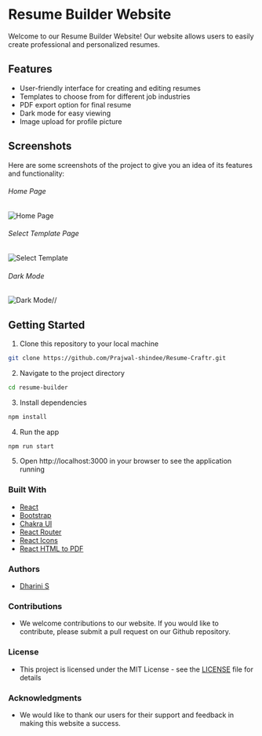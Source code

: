 # Resume Builder Website

Welcome to our Resume Builder Website! Our website allows users to easily create professional and personalized resumes.

## Features

- User-friendly interface for creating and editing resumes
- Templates to choose from for different job industries
- PDF export option for final resume
- Dark mode for easy viewing
- Image upload for profile picture

## Screenshots

Here are some screenshots of the project to give you an idea of its features and functionality:

###### Home Page

![Home Page](https://user-images.githubusercontent.com/87645745/213860435-ef02b36f-adbd-4517-b103-174c3dcb7be9.png)

###### Select Template Page

![Select Template](https://user-images.githubusercontent.com/87645745/213860462-ea8bd7db-2c15-4633-9894-113f047cc13b.png)

###### Dark Mode

![Dark Mode](https://user-images.githubusercontent.com/87645745/213860517-73a40b9c-dd35-4586-a253-757c654f19c7.png)//

## Getting Started

1. Clone this repository to your local machine

```bash
git clone https://github.com/Prajwal-shindee/Resume-Craftr.git
```

2. Navigate to the project directory

```bash
cd resume-builder
```

3. Install dependencies

```bash
npm install
```

4. Run the app

```bash
npm run start
```

5. Open http://localhost:3000 in your browser to see the application running

### Built With

- [React](https://reactjs.org/)
- [Bootstrap](https://getbootstrap.com/)
- [Chakra UI](https://chakra-ui.com/)
- [React Router](https://reactrouter.com/)
- [React Icons](https://react-icons.github.io/react-icons/)
- [React HTML to PDF](https://www.npmjs.com/package/react-html-to-pdf)

### Authors

- [Dharini S](https://prajwal-shinde.netlify.app/)

### Contributions

- We welcome contributions to our website. If you would like to contribute, please submit a pull request on our Github repository.

### License

- This project is licensed under the MIT License - see the [LICENSE](LICENSE) file for details

### Acknowledgments

- We would like to thank our users for their support and feedback in making this website a success.
